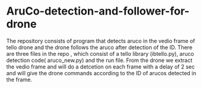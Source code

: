 # AruCo-detection-and-follower-for-drone
The repository consists of program that detects aruco in the vedio frame of tello drone and the drone follows the aruco after detection of the ID.
There are three files in the repo , which consist of a tello library (ibtello.py), aruco detection code( aruco_new.py) and the run file. From the drone we extract the vedio frame 
and will do a detcetion on each frame with a delay of 2 sec and will give the drone commands according to the ID of arucos detected in the frame.
